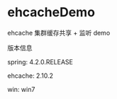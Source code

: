 # ehcacheDemo
ehcache 集群缓存共享 + 监听 demo

版本信息

spring:     4.2.0.RELEASE

ehcache:    2.10.2

win: win7